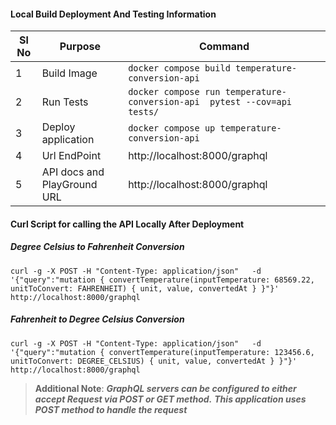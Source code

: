 
#### Local Build Deployment And Testing Information

| Sl No | Purpose                     | Command                                                                  |
|-------|-----------------------------|--------------------------------------------------------------------------|
| 1     | Build Image                 | `docker compose build temperature-conversion-api`                        |
| 2     | Run Tests                   | `docker compose run temperature-conversion-api  pytest --cov=api tests/` |
| 3     | Deploy application          | `docker compose up temperature-conversion-api `                          |
| 4     | Url EndPoint                | http://localhost:8000/graphql                                            |
| 5     | API docs and PlayGround URL | http://localhost:8000/graphql                                            |


#### Curl Script for calling the API Locally After Deployment

##### Degree Celsius to Fahrenheit Conversion
`curl -g -X POST -H "Content-Type: application/json"  
-d '{"query":"mutation {
  convertTemperature(inputTemperature: 68569.22, unitToConvert: FAHRENHEIT) {
    unit,
    value,
    convertedAt
  }
}"}' 
http://localhost:8000/graphql `

##### Fahrenheit to Degree Celsius Conversion
`curl -g -X POST -H "Content-Type: application/json"  
-d '{"query":"mutation {
  convertTemperature(inputTemperature: 123456.6, unitToConvert: DEGREE_CELSIUS) {
    unit,
    value,
    convertedAt
  }
}"}' 
http://localhost:8000/graphql `

> **Additional Note**: **_GraphQL servers can be configured to either accept Request via POST or GET method._**
> **_This application uses POST method to handle the request_**

